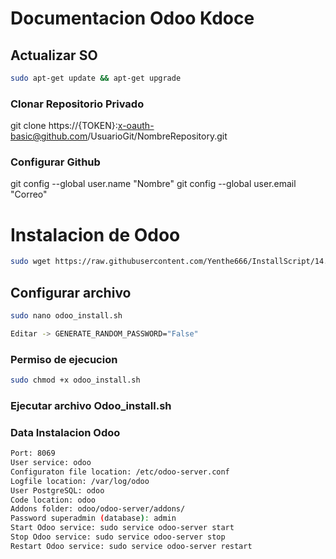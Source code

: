 # Documentacion Odoo Kdoce

## Actualizar SO
```bash
sudo apt-get update && apt-get upgrade
```

### Clonar Repositorio Privado
git clone https://{TOKEN}:x-oauth-basic@github.com/UsuarioGit/NombreRepository.git

### Configurar Github 
git config --global user.name "Nombre"
git config --global user.email "Correo"


# Instalacion de Odoo
```bash
sudo wget https://raw.githubusercontent.com/Yenthe666/InstallScript/14.0/odoo_install.sh
```

## Configurar archivo 
```bash
sudo nano odoo_install.sh

Editar -> GENERATE_RANDOM_PASSWORD="False"
```

### Permiso de ejecucion
```bash
sudo chmod +x odoo_install.sh
```

### Ejecutar archivo Odoo_install.sh

### Data Instalacion Odoo
```bash
Port: 8069
User service: odoo
Configuraton file location: /etc/odoo-server.conf
Logfile location: /var/log/odoo
User PostgreSQL: odoo
Code location: odoo
Addons folder: odoo/odoo-server/addons/
Password superadmin (database): admin
Start Odoo service: sudo service odoo-server start
Stop Odoo service: sudo service odoo-server stop
Restart Odoo service: sudo service odoo-server restart
```


